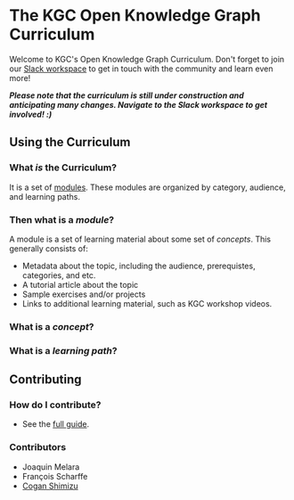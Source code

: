 # The KGC Open Knowledge Graph Curriculum
Welcome to KGC's Open Knowledge Graph Curriculum. Don't forget to join our [Slack workspace](https://join.slack.com/t/knowledgegraphconf/shared_invite/zt-q2px0zub-qYQSn3d9YM8uE1mt9Jd7Sg) to get in touch with the community and learn even more! 

***Please note that the curriculum is still under construction and anticipating many changes. Navigate to the Slack workspace to get involved! :)***

## Using the Curriculum
### What *is* the Curriculum?
It is a set of [modules](./curriculum/). These modules are organized by category, audience, and learning paths.

### Then what is a *module*?
A module is a set of learning material about some set of _concepts_. This generally consists of:
* Metadata about the topic, including the audience, prerequistes, categories, and etc.
* A tutorial article about the topic
* Sample exercises and/or projects
* Links to additional learning material, such as KGC workshop videos.

### What is a *concept*?

### What is a *learning path*?

## Contributing
### How do I contribute?
* See the [full guide](./contributing/readme.md).

### Contributors
* Joaquin Melara
* François Scharffe
* [Cogan Shimizu](https://coganshimizu.com/)
